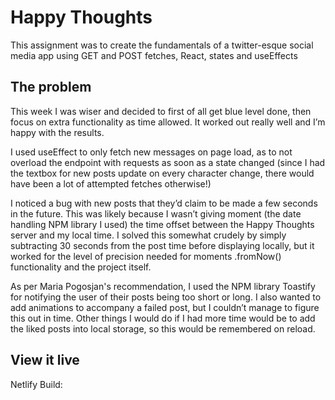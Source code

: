 # Happy Thoughts
 
This assignment was to create the fundamentals of a twitter-esque social media app using GET and POST fetches, React, states and useEffects
 
## The problem
 
This week I was wiser and decided to first of all get blue level done, then focus on extra functionality as time allowed. It worked out really well and I’m happy with the results.
 
I used useEffect to only fetch new messages on page load, as to not overload the endpoint with requests as soon as a state changed (since I had the textbox for new posts update on every character change, there would have been a lot of attempted fetches otherwise!)
 
I noticed a bug with new posts that they’d claim to be made a few seconds in the future. This was likely because I wasn’t giving moment (the date handling NPM library I used) the time offset between the Happy Thoughts server and my local time. I solved this somewhat crudely by simply subtracting 30 seconds from the post time before displaying locally, but it worked for the level of precision needed for moments .fromNow() functionality and the project itself.
 
As per Maria Pogosjan's recommendation, I used the NPM library Toastify for notifying the user of their posts being too short or long. I also wanted to add animations to accompany a failed post, but I couldn’t manage to figure this out in time. Other things I would do if I had more time would be to add the liked posts into local storage, so this would be remembered on reload.
 
## View it live
 
Netlify Build: 

